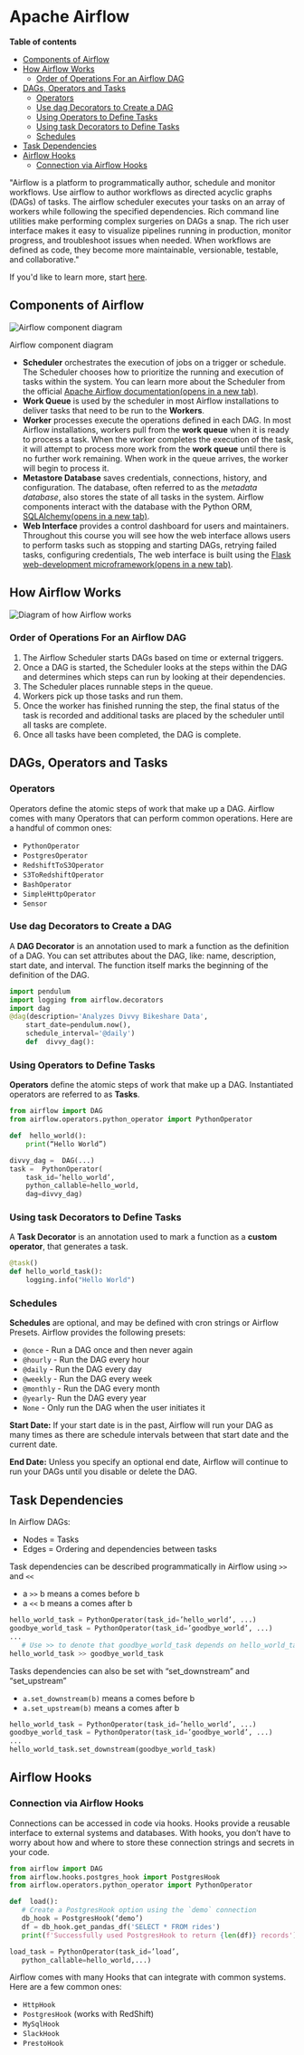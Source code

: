 # Apache Airflow

**Table of contents**
- [Components of Airflow](#components-of-airflow)
- [How Airflow Works](#how-airflow-works)
  * [Order of Operations For an Airflow DAG](#order-of-operations-for-an-airflow-dag)
- [DAGs, Operators and Tasks](#dags-operators-and-tasks)
  * [Operators](#operators)
  * [Use dag Decorators to Create a DAG](#use-dag-decorators-to-create-a-dag)
  * [Using Operators to Define Tasks](#using-operators-to-define-tasks)
  * [Using task Decorators to Define Tasks](#using-task-decorators-to-define-tasks)
  * [Schedules](#schedules)
- [Task Dependencies](#task-dependencies)
- [Airflow Hooks](#airflow-hooks)
  * [Connection via Airflow Hooks](#connection-via-airflow-hooks)

"Airflow is a platform to programmatically author, schedule and monitor workflows. Use airflow to author workflows as directed acyclic graphs (DAGs) of tasks. The airflow scheduler executes your tasks on an array of workers while following the specified dependencies. Rich command line utilities make performing complex surgeries on DAGs a snap. The rich user interface makes it easy to visualize pipelines running in production, monitor progress, and troubleshoot issues when needed. When workflows are defined as code, they become more maintainable, versionable, testable, and collaborative."

If you'd like to learn more, start [here](https://airflow.apache.org/).


## Components of Airflow

![Airflow component diagram](https://video.udacity-data.com/topher/2022/August/62fea8ed_screen-shot-2022-08-18-at-3.01.37-pm/screen-shot-2022-08-18-at-3.01.37-pm.jpeg)

Airflow component diagram

-   **Scheduler**  orchestrates the execution of jobs on a trigger or schedule. The Scheduler chooses how to prioritize the running and execution of tasks within the system. You can learn more about the Scheduler from the official  [Apache Airflow documentation(opens in a new tab)](https://airflow.apache.org/scheduler.html).
-   **Work Queue**  is used by the scheduler in most Airflow installations to deliver tasks that need to be run to the  **Workers**.
-   **Worker**  processes execute the operations defined in each DAG. In most Airflow installations, workers pull from the  **work queue**  when it is ready to process a task. When the worker completes the execution of the task, it will attempt to process more work from the  **work queue**  until there is no further work remaining. When work in the queue arrives, the worker will begin to process it.
-   **Metastore Database**  saves credentials, connections, history, and configuration. The database, often referred to as the  _metadata database_, also stores the state of all tasks in the system. Airflow components interact with the database with the Python ORM,  [SQLAlchemy(opens in a new tab)](https://www.sqlalchemy.org/).
-   **Web Interface**  provides a control dashboard for users and maintainers. Throughout this course you will see how the web interface allows users to perform tasks such as stopping and starting DAGs, retrying failed tasks, configuring credentials, The web interface is built using the  [Flask web-development microframework(opens in a new tab)](http://flask.pocoo.org/).

## How Airflow Works

![Diagram of how Airflow works](https://video.udacity-data.com/topher/2019/February/5c5f8e1d_how-airflow-works/how-airflow-works.png)

### Order of Operations For an Airflow DAG

1.  The Airflow Scheduler starts DAGs based on time or external triggers.
2.  Once a DAG is started, the Scheduler looks at the steps within the DAG and determines which steps can run by looking at their dependencies.
3.  The Scheduler places runnable steps in the queue.
4.  Workers pick up those tasks and run them.
5.  Once the worker has finished running the step, the final status of the task is recorded and additional tasks are placed by the scheduler until all tasks are complete.
6.  Once all tasks have been completed, the DAG is complete.

## DAGs, Operators and Tasks

### Operators

Operators define the atomic steps of work that make up a DAG. Airflow comes with many Operators that can perform common operations. Here are a handful of common ones:

-   `PythonOperator`
-   `PostgresOperator`
-   `RedshiftToS3Operator`
-   `S3ToRedshiftOperator`
-   `BashOperator`
-   `SimpleHttpOperator`
-   `Sensor`

### Use dag Decorators to Create a DAG

A  **DAG Decorator**  is an annotation used to mark a function as the definition of a DAG. You can set attributes about the DAG, like: name, description, start date, and interval. The function itself marks the beginning of the definition of the DAG.

```python
import pendulum 
import logging from airflow.decorators 
import dag 
@dag(description='Analyzes Divvy Bikeshare Data',
	start_date=pendulum.now(), 
	schedule_interval='@daily')  
	def  divvy_dag():
```

  

### Using Operators to Define Tasks

**Operators**  define the atomic steps of work that make up a DAG. Instantiated operators are referred to as  **Tasks**.

```python
from airflow import DAG 
from airflow.operators.python_operator import PythonOperator

def  hello_world():
	print(“Hello World”)  

divvy_dag =  DAG(...)
task =  PythonOperator(
	task_id=’hello_world’,
	python_callable=hello_world,
	dag=divvy_dag)
```

  

### Using task Decorators to Define Tasks

A  **Task Decorator**  is an annotation used to mark a function as a  **custom operator**, that generates a task.

 ```python
 @task()
 def hello_world_task():
	 logging.info("Hello World")
```

  

### Schedules

**Schedules**  are optional, and may be defined with cron strings or Airflow Presets. Airflow provides the following presets:

-   `@once`  - Run a DAG once and then never again
-   `@hourly`  - Run the DAG every hour
-   `@daily`  - Run the DAG every day
-   `@weekly`  - Run the DAG every week
-   `@monthly`  - Run the DAG every month
-   `@yearly`- Run the DAG every year
-   `None`  - Only run the DAG when the user initiates it

**Start Date:**  If your start date is in the past, Airflow will run your DAG as many times as there are schedule intervals between that start date and the current date.

**End Date:**  Unless you specify an optional end date, Airflow will continue to run your DAGs until you disable or delete the DAG.


## Task Dependencies

In Airflow DAGs:

-   Nodes = Tasks
-   Edges = Ordering and dependencies between tasks

Task dependencies can be described programmatically in Airflow using  `>>`  and  `<<`

-   a  `>>`  b means a comes before b
-   a  `<<`  b means a comes after b

 ```python
hello_world_task = PythonOperator(task_id=’hello_world’, ...)
goodbye_world_task = PythonOperator(task_id=’goodbye_world’, ...)  
...
	# Use >> to denote that goodbye_world_task depends on hello_world_task
hello_world_task >> goodbye_world_task
```

Tasks dependencies can also be set with “set_downstream” and “set_upstream”

-   `a.set_downstream(b)`  means a comes before b
-   `a.set_upstream(b)`  means a comes after b

 ```python
 hello_world_task = PythonOperator(task_id=’hello_world’, ...)
 goodbye_world_task = PythonOperator(task_id=’goodbye_world’, ...)
 ...
 hello_world_task.set_downstream(goodbye_world_task)
```


## Airflow Hooks

### Connection via Airflow Hooks

Connections can be accessed in code via hooks. Hooks provide a reusable interface to external systems and databases. With hooks, you don’t have to worry about how and where to store these connection strings and secrets in your code.

 ```python
 from airflow import DAG 
 from airflow.hooks.postgres_hook import PostgresHook 
 from airflow.operators.python_operator import PythonOperator 

def  load():
	# Create a PostgresHook option using the `demo` connection  
	db_hook = PostgresHook(‘demo’)  
	df = db_hook.get_pandas_df('SELECT * FROM rides')
	print(f'Successfully used PostgresHook to return {len(df)} records')

load_task = PythonOperator(task_id=’load’, 
	python_callable=hello_world,...)
```

Airflow comes with many Hooks that can integrate with common systems. Here are a few common ones:

-   `HttpHook`
-   `PostgresHook`  (works with RedShift)
-   `MySqlHook`
-   `SlackHook`
-   `PrestoHook`
